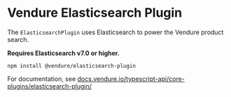 # Vendure Elasticsearch Plugin

The `ElasticsearchPlugin` uses Elasticsearch to power the Vendure product search. 

**Requires Elasticsearch v7.0 or higher.** 

`npm install @vendure/elasticsearch-plugin`

For documentation, see [docs.vendure.io/typescript-api/core-plugins/elasticsearch-plugin/](https://docs.vendure.io/typescript-api/core-plugins/elasticsearch-plugin/)
